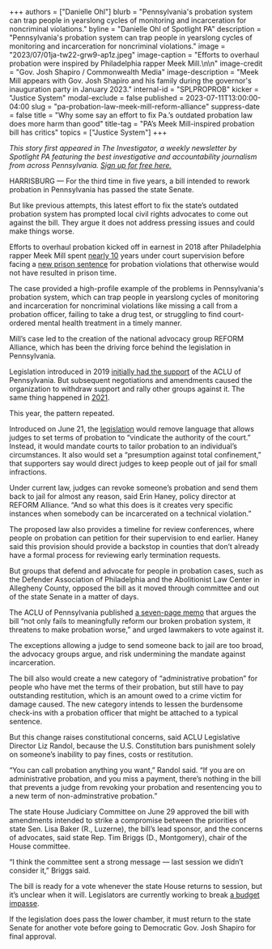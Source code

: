 +++
authors = ["Danielle Ohl"]
blurb = "Pennsylvania's probation system can trap people in yearslong cycles of monitoring and incarceration for noncriminal violations."
byline = "Danielle Ohl of Spotlight PA"
description = "Pennsylvania's probation system can trap people in yearslong cycles of monitoring and incarceration for noncriminal violations."
image = "2023/07/01ja-tw22-grw9-ap1z.jpeg"
image-caption = "Efforts to overhaul probation were inspired by Philadelphia rapper Meek Mill.\n\n"
image-credit = "Gov. Josh Shapiro / Commonwealth Media"
image-description = "Meek Mill appears with Gov. Josh Shapiro and his family during the governor's inauguration party in January 2023."
internal-id = "SPLPROPROB"
kicker = "Justice System"
modal-exclude = false
published = 2023-07-11T13:00:00-04:00
slug = "pa-probation-law-meek-mill-reform-alliance"
suppress-date = false
title = "Why some say an effort to fix Pa.’s outdated probation law does more harm than good"
title-tag = "PA’s Meek Mill-inspired probation bill has critics"
topics = ["Justice System"]
+++

<em>This story first appeared in The Investigator, a weekly newsletter by Spotlight PA featuring the best investigative and accountability journalism from across Pennsylvania. </em><a href="https://www.spotlightpa.org/newsletters"><em>Sign up for free here.</em></a><em></em>

HARRISBURG — For the third time in five years, a bill intended to rework probation in Pennsylvania has passed the state Senate.

But like previous attempts, this latest effort to fix the state’s outdated probation system has prompted local civil rights advocates to come out against the bill. They argue it does not address pressing issues and could make things worse.

Efforts to overhaul probation kicked off in earnest in 2018 after Philadelphia rapper Meek Mill spent <a href="https://web.archive.org/20190724233813/https://www.inquirer.com/news/meek-mill-probation-jail-case-new-trial-history-20190724.html#loaded">nearly 10</a> years under court supervision before facing a <a href="https://web.archive.org/20190607145154/https://www.inquirer.com/philly/news/crime/meek-mill-sentenced-state-prison-probation-violation-20171106.html">new prison sentence</a> for probation violations that otherwise would not have resulted in prison time.

<script src="https://www.spotlightpa.org/embed.js" async></script><div data-spl-embed-version="1" data-spl-src="https://www.spotlightpa.org/embeds/newsletter/"></div>

The case provided a high-profile example of the problems in Pennsylvania&#39;s probation system, which can trap people in yearslong cycles of monitoring and incarceration for noncriminal violations like missing a call from a probation officer, failing to take a drug test, or struggling to find court-ordered mental health treatment in a timely manner.

Mill’s case led to the creation of the national advocacy group REFORM Alliance, which has been the driving force behind the legislation in Pennsylvania.

Legislation introduced in 2019 <a href="https://web.archive.org/20200430035555/https://www.aclupa.org/en/news/state-probation-reform-pennsylvania">initially had the support</a> of the ACLU of Pennsylvania. But subsequent negotiations and amendments caused the organization to withdraw support and rally other groups against it. The same thing happened in <a href="https://web.archive.org/20220124145236/https://www.aclupa.org/sites/default/files/field_documents/joint_statement-opposition_to_senate_bill_913_pn_1144.pdf">2021</a>.

This year, the pattern repeated.

Introduced on June 21, the <a href="https://web.archive.org/20230714221434/https://www.legis.state.pa.us/cfdocs/billInfo/bill_history.cfm?syear=2023&amp;sind=0&amp;body=S&amp;type=B&amp;bn=838">legislation</a> would remove language that allows judges to set terms of probation to “vindicate the authority of the court.” Instead, it would mandate courts to tailor probation to an individual’s circumstances. It also would set a “presumption against total confinement,” that supporters say would direct judges to keep people out of jail for small infractions.

Under current law, judges can revoke someone’s probation and send them back to jail for almost any reason, said Erin Haney, policy director at REFORM Alliance. “And so what this does is it creates very specific instances when somebody can be incarcerated on a technical violation.”

The proposed law also provides a timeline for review conferences, where people on probation can petition for their supervision to end earlier. Haney said this provision should provide a backstop in counties that don’t already have a formal process for reviewing early termination requests.

But groups that defend and advocate for people in probation cases, such as the Defender Association of Philadelphia and the Abolitionist Law Center in Allegheny County, opposed the bill as it moved through committee and out of the state Senate in a matter of days.

The ACLU of Pennsylvania published <a href="https://web.archive.org/20230628101951/https://www.aclupa.org/sites/default/files/field_documents/aclu-pa_opposition_to_sb_838_pn_946_senate_2023-06-27.pdf">a seven-page memo</a> that argues the bill “not only fails to meaningfully reform our broken probation system, it threatens to make probation worse,” and urged lawmakers to vote against it.

The exceptions allowing a judge to send someone back to jail are too broad, the advocacy groups argue, and risk undermining the mandate against incarceration.

The bill also would create a new category of “administrative probation” for people who have met the terms of their probation, but still have to pay outstanding restitution, which is an amount owed to a crime victim for damage caused. The new category intends to lessen the burdensome check-ins with a probation officer that might be attached to a typical sentence.

But this change raises constitutional concerns, said ACLU Legislative Director Liz Randol, because the U.S. Constitution bars punishment solely on someone’s inability to pay fines, costs or restitution.

“You can call probation anything you want,” Randol said. “If you are on administrative probation, and you miss a payment, there’s nothing in the bill that prevents a judge from revoking your probation and resentencing you to a new term of non-adminstrative probation.”

The state House Judiciary Committee on June 29 approved the bill with amendments intended to strike a compromise between the priorities of state Sen. Lisa Baker (R., Luzerne), the bill’s lead sponsor, and the concerns of advocates, said state Rep. Tim Briggs (D., Montgomery), chair of the House committee.

“I think the committee sent a strong message — last session we didn’t consider it,” Briggs said.

<script src="https://www.spotlightpa.org/embed.js" async></script><div data-spl-embed-version="1" data-spl-src="https://www.spotlightpa.org/embeds/donate/"></div>

The bill is ready for a vote whenever the state House returns to session, but it’s unclear when it will. Legislators are currently working to break <a href="https://www.spotlightpa.org/news/2023/07/pennsylvania-budget-governor-shapiro-education-conflict/">a budget impasse</a>.

If the legislation does pass the lower chamber, it must return to the state Senate for another vote before going to Democratic Gov. Josh Shapiro for final approval.
